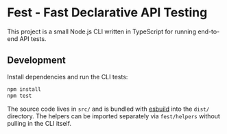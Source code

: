 # Fest - Fast Declarative API Testing

This project is a small Node.js CLI written in TypeScript for running end-to-end API tests.

## Development

Install dependencies and run the CLI tests:

```bash
npm install
npm test
```

The source code lives in `src/` and is bundled with [esbuild](https://esbuild.github.io/) into the `dist/` directory. The helpers can be imported separately via `fest/helpers` without pulling in the CLI itself.
